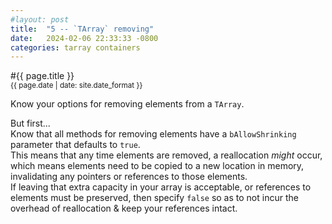 ```yaml
---
#layout: post
title:  "5 -- `TArray` removing"
date:   2024-02-06 22:33:33 -0800
categories: tarray containers
---
```

#{{ page.title }}\
<sup>{{ page.date | date: site.date_format }}</sup>

Know your options for removing elements from a `TArray`.

But first...\
Know that all methods for removing elements have a `bAllowShrinking` parameter that defaults to `true`.\
This means that any time elements are removed, a reallocation *might* occur, which means elements need to be copied to a new location in memory, invalidating any pointers or references to those elements.\
If leaving that extra capacity in your array is acceptable, or references to elements must be preserved, then specify `false` so as to not incur the overhead of reallocation & keep your references intact.

